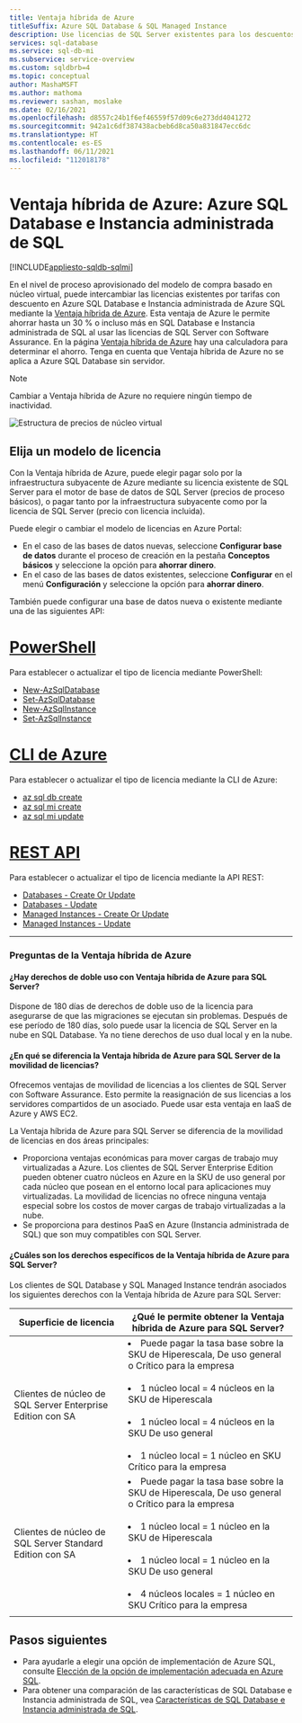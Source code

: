 ```yaml
---
title: Ventaja híbrida de Azure
titleSuffix: Azure SQL Database & SQL Managed Instance
description: Use licencias de SQL Server existentes para los descuentos de Azure SQL Database e Instancia administrada de SQL.
services: sql-database
ms.service: sql-db-mi
ms.subservice: service-overview
ms.custom: sqldbrb=4
ms.topic: conceptual
author: MashaMSFT
ms.author: mathoma
ms.reviewer: sashan, moslake
ms.date: 02/16/2021
ms.openlocfilehash: d8557c24b1f6ef46559f57d09c6e273dd4041272
ms.sourcegitcommit: 942a1c6df387438acbeb6d8ca50a831847ecc6dc
ms.translationtype: HT
ms.contentlocale: es-ES
ms.lasthandoff: 06/11/2021
ms.locfileid: "112018178"
---
```

# <a name="azure-hybrid-benefit---azure-sql-database--sql-managed-instance"></a>Ventaja híbrida de Azure: Azure SQL Database e Instancia administrada de SQL
[!INCLUDE[appliesto-sqldb-sqlmi](includes/appliesto-sqldb-sqlmi.md)]

En el nivel de proceso aprovisionado del modelo de compra basado en núcleo virtual, puede intercambiar las licencias existentes por tarifas con descuento en Azure SQL Database e Instancia administrada de Azure SQL mediante la [Ventaja híbrida de Azure](https://azure.microsoft.com/pricing/hybrid-benefit/). Esta ventaja de Azure le permite ahorrar hasta un 30 % o incluso más en SQL Database e Instancia administrada de SQL al usar las licencias de SQL Server con Software Assurance. En la página [Ventaja híbrida de Azure](https://azure.microsoft.com/pricing/hybrid-benefit/) hay una calculadora para determinar el ahorro.  Tenga en cuenta que Ventaja híbrida de Azure no se aplica a Azure SQL Database sin servidor.

> [!NOTE]
> Cambiar a Ventaja híbrida de Azure no requiere ningún tiempo de inactividad.

![Estructura de precios de núcleo virtual](./media/azure-hybrid-benefit/pricing.png)

## <a name="choose-a-license-model"></a>Elija un modelo de licencia

Con la Ventaja híbrida de Azure, puede elegir pagar solo por la infraestructura subyacente de Azure mediante su licencia existente de SQL Server para el motor de base de datos de SQL Server (precios de proceso básicos), o pagar tanto por la infraestructura subyacente como por la licencia de SQL Server (precio con licencia incluida).

Puede elegir o cambiar el modelo de licencias en Azure Portal: 
- En el caso de las bases de datos nuevas, seleccione **Configurar base de datos** durante el proceso de creación en la pestaña **Conceptos básicos** y seleccione la opción para **ahorrar dinero**.
- En el caso de las bases de datos existentes, seleccione **Configurar** en el menú **Configuración** y seleccione la opción para **ahorrar dinero**.

También puede configurar una base de datos nueva o existente mediante una de las siguientes API:

# <a name="powershell"></a>[PowerShell](#tab/azure-powershell)

Para establecer o actualizar el tipo de licencia mediante PowerShell:

- [New-AzSqlDatabase](/powershell/module/az.sql/new-azsqldatabase)
- [Set-AzSqlDatabase](/powershell/module/az.sql/set-azsqldatabase)
- [New-AzSqlInstance](/powershell/module/az.sql/new-azsqlinstance)
- [Set-AzSqlInstance](/powershell/module/az.sql/set-azsqlinstance)

# <a name="azure-cli"></a>[CLI de Azure](#tab/azure-cli)

Para establecer o actualizar el tipo de licencia mediante la CLI de Azure:

- [az sql db create](/cli/azure/sql/db#az_sql_db_create)
- [az sql mi create](/cli/azure/sql/mi#az_sql_mi_create)
- [az sql mi update](/cli/azure/sql/mi#az_sql_mi_update)

# <a name="rest-api"></a>[REST API](#tab/rest)

Para establecer o actualizar el tipo de licencia mediante la API REST:

- [Databases - Create Or Update](/rest/api/sql/databases/createorupdate)
- [Databases - Update](/rest/api/sql/databases/update)
- [Managed Instances - Create Or Update](/rest/api/sql/managedinstances/createorupdate)
- [Managed Instances - Update](/rest/api/sql/managedinstances/update)

* * *


### <a name="azure-hybrid-benefit-questions"></a>Preguntas de la Ventaja híbrida de Azure

#### <a name="are-there-dual-use-rights-with-azure-hybrid-benefit-for-sql-server"></a>¿Hay derechos de doble uso con Ventaja híbrida de Azure para SQL Server?

Dispone de 180 días de derechos de doble uso de la licencia para asegurarse de que las migraciones se ejecutan sin problemas. Después de ese período de 180 días, solo puede usar la licencia de SQL Server en la nube en SQL Database. Ya no tiene derechos de uso dual local y en la nube.

#### <a name="how-does-azure-hybrid-benefit-for-sql-server-differ-from-license-mobility"></a>¿En qué se diferencia la Ventaja híbrida de Azure para SQL Server de la movilidad de licencias?

Ofrecemos ventajas de movilidad de licencias a los clientes de SQL Server con Software Assurance. Esto permite la reasignación de sus licencias a los servidores compartidos de un asociado. Puede usar esta ventaja en IaaS de Azure y AWS EC2.

La Ventaja híbrida de Azure para SQL Server se diferencia de la movilidad de licencias en dos áreas principales:

- Proporciona ventajas económicas para mover cargas de trabajo muy virtualizadas a Azure. Los clientes de SQL Server Enterprise Edition pueden obtener cuatro núcleos en Azure en la SKU de uso general por cada núcleo que posean en el entorno local para aplicaciones muy virtualizadas. La movilidad de licencias no ofrece ninguna ventaja especial sobre los costos de mover cargas de trabajo virtualizadas a la nube.
- Se proporciona para destinos PaaS en Azure (Instancia administrada de SQL) que son muy compatibles con SQL Server.

#### <a name="what-are-the-specific-rights-of-the-azure-hybrid-benefit-for-sql-server"></a>¿Cuáles son los derechos específicos de la Ventaja híbrida de Azure para SQL Server?

Los clientes de SQL Database y SQL Managed Instance tendrán asociados los siguientes derechos con la Ventaja híbrida de Azure para SQL Server:

|Superficie de licencia|¿Qué le permite obtener la Ventaja híbrida de Azure para SQL Server?|
|---|---|
|Clientes de núcleo de SQL Server Enterprise Edition con SA|<li>Puede pagar la tasa base sobre la SKU de Hiperescala, De uso general o Crítico para la empresa</li><br><li>1 núcleo local = 4 núcleos en la SKU de Hiperescala</li><br><li>1 núcleo local = 4 núcleos en la SKU De uso general</li><br><li>1 núcleo local = 1 núcleo en SKU Crítico para la empresa</li>|
|Clientes de núcleo de SQL Server Standard Edition con SA|<li>Puede pagar la tasa base sobre la SKU de Hiperescala, De uso general o Crítico para la empresa</li><br><li>1 núcleo local = 1 núcleo en la SKU de Hiperescala</li><br><li>1 núcleo local = 1 núcleo en la SKU De uso general</li><br><li>4 núcleos locales = 1 núcleo en SKU Crítico para la empresa</li>|
|||


## <a name="next-steps"></a>Pasos siguientes

- Para ayudarle a elegir una opción de implementación de Azure SQL, consulte [Elección de la opción de implementación adecuada en Azure SQL](azure-sql-iaas-vs-paas-what-is-overview.md).
- Para obtener una comparación de las características de SQL Database e Instancia administrada de SQL, vea [Características de SQL Database e Instancia administrada de SQL](database/features-comparison.md).
